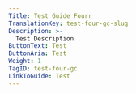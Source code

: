 ```yaml
---
Title: Test Guide Fourr
TranslationKey: test-four-gc-slug
Description: >-
  Test Description
ButtonText: Test
ButtonAria: Test
Weight: 1
TagID: test-four-gc
LinkToGuide: Test
---
```


